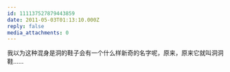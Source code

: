 ```yaml
---
id: 111137527879443859
date: 2011-05-03T01:13:10.000Z
reply: false
media_attachments: 0
---
```


我以为这种混身是洞的鞋子会有一个什么样新奇的名字呢，原来，原来它就叫洞洞鞋……

